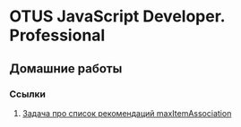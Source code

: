 # OTUS JavaScript Developer. Professional
## Домашние работы

### Ссылки
1. [Задача про список рекомендаций maxItemAssociation](https://github.com/Honey-Johny/otus-learning/tree/main/homework1(maxItemAssociation))
